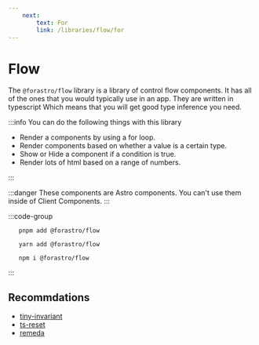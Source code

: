 ```yaml
---
    next:
        text: For
        link: /libraries/flow/for
---
```


<!-- markdownlint-disable-next-line MD033 -->
# Flow <Badge type="info" text="2.5.2" />

The `@forastro/flow` library is a library of control flow components.
It has all of the ones that you would typically use in an app.
They are written in typescript Which means that you will get good type inference you need.

:::info You can do the following things with this library

- Render a components by using a for loop.
- Render components based on whether a value is a certain type.
- Show or Hide a component if a condition is true.
- Render lots of html based on a range of numbers.

:::

:::danger
These components are Astro components.
You can't use them inside of Client Components.
:::

:::code-group

 ```[pnpm] shell
    pnpm add @forastro/flow
 ```

 ```[yarn] shell
    yarn add @forastro/flow
 ```

 ```[npm] shell
    npm i @forastro/flow
 ```

:::

## Recommdations

- [tiny-invariant](https://www.npmjs.com/package/tiny-invariant)
- [ts-reset](https://www.npmjs.com/package/@total-typescript/ts-reset)
- [remeda](https://www.npmjs.com/package/remeda)
